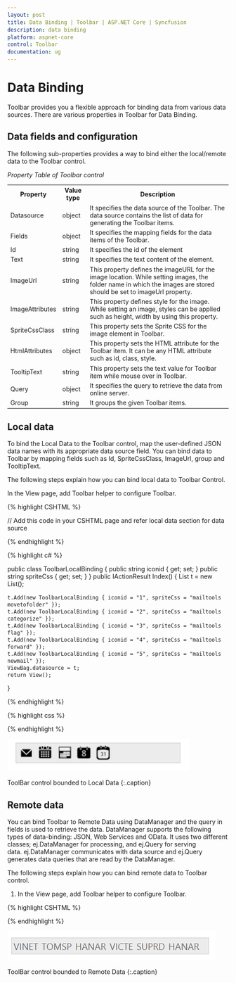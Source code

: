 ```yaml
---
layout: post
title: Data Binding | Toolbar | ASP.NET Core | Syncfusion
description: data binding
platform: aspnet-core
control: Toolbar
documentation: ug
---
```


# Data Binding

Toolbar provides you a flexible approach for binding data from various data sources. There are various properties in Toolbar for Data Binding.

## Data fields and configuration 

The following sub-properties provides a way to bind either the local/remote data to the Toolbar control.

_Property Table of Toolbar control_

<table>
<tr>
<th>
Property</th><th>
Value type</th><th>
Description</th></tr>
<tr>
<td>
Datasource</td><td>
object</td><td>
It specifies the data source of the Toolbar. The data source contains the list of data for generating the Toolbar items.</td></tr>
<tr>
<td>
Fields</td><td>
object</td><td>
It specifies the mapping fields for the data items of the Toolbar.</td></tr>
<tr>
<td>
Id</td><td>
string</td><td>
It specifies the id of the element</td></tr>
<tr>
<td>
Text</td><td>
string</td><td>
It specifies the text content of the element.</td></tr>
<tr>
<td>
ImageUrl</td><td>
string</td><td>
This property defines the imageURL for the image location. While setting images, the folder name in which the images are stored should be set to imageUrl property.</td></tr>
<tr>
<td>
ImageAttributes</td><td>
string</td><td>
This property defines style for the image. While setting an image, styles can be applied such as height, width by using this property.</td></tr>
<tr>
<td>
SpriteCssClass</td><td>
string</td><td>
This property sets the Sprite CSS for the image element in Toolbar.</td></tr>
<tr>
<td>
HtmlAttributes</td><td>
object</td><td>
This property sets the HTML attribute for the Toolbar item. It can be any HTML attribute such as id, class, style.</td></tr>
<tr>
<td>
TooltipText</td><td>
string</td><td>
This property sets the text value for Toolbar item while mouse over in Toolbar.</td></tr>
<tr>
<td>
Query</td><td>
object</td><td>
It specifies the query to retrieve the data from online server.</td></tr>
<tr>
<td>
Group</td><td>
string</td><td>
It groups the given Toolbar items.</td></tr>
</table>


## Local data

To bind the Local Data to the Toolbar control, map the user-defined JSON data names with its appropriate data source field. You can bind data to Toolbar by mapping fields such as Id, SpriteCssClass, ImageUrl, group and TooltipText.

The following steps explain how you can bind local data to Toolbar Control.

In the View page, add Toolbar helper to configure Toolbar. 

{% highlight CSHTML %}

// Add this code in your CSHTML page and refer local data section for data source

<ej-toolbar id="toolbar" dataSource="ViewBag.datasource">
    <e-toolbar-fields id="iconid" sprite-css-class="spriteCss">
</ej-toolbar>

{% endhighlight %}

{% highlight c# %}

public class ToolbarLocalBinding
{
	public string iconid { get; set; }
	public string spriteCss { get; set; }
}
public IActionResult Index()
{
	List<ToolbarLocalBinding> t = new List<ToolbarLocalBinding>();

	t.Add(new ToolbarLocalBinding { iconid = "1", spriteCss = "mailtools movetofolder" });
	t.Add(new ToolbarLocalBinding { iconid = "2", spriteCss = "mailtools categorize" });
	t.Add(new ToolbarLocalBinding { iconid = "3", spriteCss = "mailtools flag" });
	t.Add(new ToolbarLocalBinding { iconid = "4", spriteCss = "mailtools forward" });
	t.Add(new ToolbarLocalBinding { iconid = "5", spriteCss = "mailtools newmail" });
	ViewBag.datasource = t;
	return View();
}

{% endhighlight %}

{% highlight css %}

<style type="text/css" class="cssStyles">
	.e-tooltxt .mailtools {
        background-image: url('../Content/images/maild.png');
    }
    .e-tooltxt .mailtools {
        display: block;
        background-image: url('../Content/images/maill.png');
        height: 24px;
        width: 24px;
        background-repeat: no-repeat;
    }
    .e-tooltxt:hover .mailtools, .darktheme .cols-sample-area .e-tooltxt:hover .mailtools {
        background-image: url('../Content/images/mailh.png');
    }
    .mailtools.movetofolder {
        background-position: -12px -40px;
    }
    .mailtools.categorize {
        background-position: -14px -248px;
    }
    .mailtools.flag {
        background-position: -13px -282px;
    }
    .mailtools.forward {
        background-position: -14px -314px;
    }
    .mailtools.newmail {
        background-position: -14px -348px;
    }
    .frame {
        height: 280px;
        width: 695px;
        border-radius: none;
        margin-left: 0;
        margin-top: 40px;
        padding: 0;
    }
    .control {
        margin: 120px 200px 0;
    }
</style>

{% endhighlight %}

![](Data-Binding_images/Data-Binding_img1.png)

ToolBar control bounded to Local Data
{:.caption}

## Remote data

You can bind Toolbar to Remote Data using DataManager and the query in fields is used to retrieve the data. DataManager supports the following types of data-binding: JSON, Web Services and OData. It uses two different classes; ej.DataManager for processing, and ej.Query for serving data. ej.DataManager communicates with data source and ej.Query generates data queries that are read by the DataManager. 

The following steps explain how you can bind remote data to Toolbar control.

1. In the View page, add Toolbar helper to configure Toolbar.

{% highlight CSHTML %}

<ej-toolbar id="toolbarOdata" width="300px" query="ej.Query().from('Orders').take(6)">
    <e-toolbar-fields text="CustomerID" />
    <e-datamanager url="//mvc.syncfusion.com/Services/Northwnd.svc/"></e-datamanager>
</ej-toolbar>  

{% endhighlight %}

![](Data-Binding_images/Data-Binding_img2.png)

ToolBar control bounded to Remote Data
{:.caption}